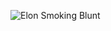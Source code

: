 ![Elon Smoking Blunt](https://ichef.bbci.co.uk/news/800/cpsprodpb/7727/production/_103330503_musk3.jpg)
